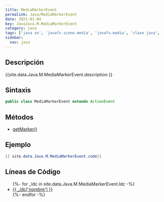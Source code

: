 ```yaml
---
title: MediaMarkerEvent
permalink: Java/MediaMarkerEvent
date: 2021-01-04
key: JavaJava.M.MediaMarkerEvent
category: java
tags: ['java se', 'javafx.scene.media', 'javafx.media', 'clase java', 'JavaFX 2.0']
sidebar: 
  nav: java
---
```


## Descripción
{{site.data.Java.M.MediaMarkerEvent.description }}

## Sintaxis
~~~java
public class MediaMarkerEvent extends ActionEvent
~~~

## Métodos
* [getMarker()](/Java/MediaMarkerEvent/getMarker)

## Ejemplo
~~~java
{{ site.data.Java.M.MediaMarkerEvent.code}}
~~~

## Líneas de Código
<ul>
{%- for _ldc in site.data.Java.M.MediaMarkerEvent.ldc -%}
   <li>
       <a href="{{_ldc['url'] }}">{{ _ldc['nombre'] }}</a>
   </li>
{%- endfor -%}
</ul>

